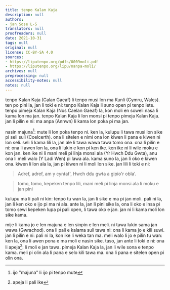 ```yaml
---
title: tenpo Kalan Kaja
description: null
authors:
- jan Sose L-S
translators: null
proofreaders: null
date: 2021-10-31
tags: null
original: null
license: CC-BY-SA 4.0
sources:
- https://liputenpo.org/pdfs/0009moli.pdf
- https://liputenpo.org/lipu/nanpa-moli/
archives: null
preprocessing: null
accessibility-notes: null
notes: null
---
```


tenpo Kalan Kaja (Calan Gaeaf) li tenpo musi lon ma Kunli (Cymru, Wales). ten po pini la, jan li toki e ni: tenpo Kalan Kaja li suno open pi tenpo lete. tenpo pimeja Kalan Kaja (Nos Caelan Gaeaf) la, kon moli en soweli nasa li kama lon ma jan. tenpo Kalan Kaja li lon monsi pi tenpo pimeja Kalan Kaja. jan li pilin e ni: ma anpa (Annwn) li kama lon poka pi ma jan.

nasin majuna[^1]: mute li lon poka tenpo ni. ken la, kulupu li tawa musi lon sike pi seli suli (Coelcerth). ona li sitelen e nimi ona lon kiwen li pana e kiwen ni lon seli. seli li kama lili la, jan ale li tawa wawa tawa tomo ona. ona li pilin e ni: ona li awen lon la, ona li lukin e kon pi ken ike. ken ike ni li wile moku e kon jan. ken ike ni li mani meli pi linja monsi ala (Yr Hwch Ddu Gwta), anu ona li meli walo (Y Ladi Wen) pi lawa ala. kama suno la, jan li oko e kiwen ona. kiwen li lon ala la, jan pi kiwen ni li moli lon sike. jan lili li toki e ni:

[^1]: ijo "majuna" li ijo pi tenpo mute

> Adref, adref, am y cyntaf', Hwch ddu gwta a gipio'r obla’.

> tomo, tomo, kepeken tenpo lili, mani meli pi linja monsi ala li moku e jan pini

kulupu ma li pali ni kin: tenpo tu wan la, jan li sike e ma pi jan moli. pali ni la, jan li ken oko e ijo pi ma ni ala. ante la, jan li pini sike la, ona li oko e insa pi tomo sewi kepeken lupa pi pali open, li tawa oko e jan. jan ni li kama moli lon sike kama.

mije li kama jo e len majuna e len sinpin e len meli. ni tawa lukin sama jan wawa (Gwrachod). ona li pali e kalama suli tawa ni: ona li kama jo e kili suwi. jan li pilin e ni: pali ni la, kon ike li weka tan ma. meli walo li jo e pilin tu wan: ken la, ona li awen pona e ma moli e nasin sike. taso, jan ante li toki e ni: ona li apeja[^2]: li moli e jan tawa. pimeja Kalan Kaja la, jan li wile sona e tenpo kama. meli pi olin ala li pana e selo kili tawa ma. ona li pana e sitelen open pi olin ona.

[^2]: apeja li pali ike
